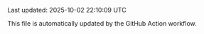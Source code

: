 Last updated: 2025-10-02 22:10:09 UTC

This file is automatically updated by the GitHub Action workflow.
